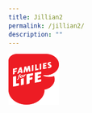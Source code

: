 ```yaml
---
title: Jillian2
permalink: /jillian2/
description: ""
---
```

<img src="/images/ffl_red.png" width="100" height="100" alt="ffl_red">


